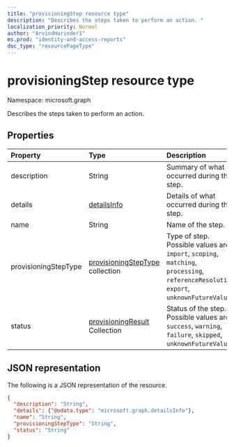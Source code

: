 ```yaml
---
title: "provisioningStep resource type"
description: "Describes the steps taken to perform an action. "
localization_priority: Normal
author: "ArvindHarinder1"
ms.prod: "identity-and-access-reports"
doc_type: "resourcePageType"
---
```


# provisioningStep resource type

Namespace: microsoft.graph

Describes the steps taken to perform an action.

## Properties

| Property     | Type        | Description |
|:-------------|:------------|:------------|
|description|String|Summary of what occurred during the step.|
|details|[detailsInfo](detailsinfo.md)|Details of what occurred during the step.|
|name|String|Name of the step.|
|provisioningStepType|[provisioningStepType](enums.md#provisioningStepType-values) collection| Type of step. Possible values are: `import`, `scoping`, `matching`, `processing`, `referenceResolution`, `export`, `unknownFutureValue`.|
|status|[provisioningResult](enums.md#provisioningResult-values) Collection| Status of the step. Possible values are: `success`, `warning`,  `failure`, `skipped`, `unknownFutureValue`.|

## JSON representation

The following is a JSON representation of the resource.

<!-- {
  "blockType": "resource",
  "optionalProperties": [

  ],
  "@odata.type": "microsoft.graph.provisioningStep",
  "baseType": null
}-->

```json
{
  "description": "String",
  "details": {"@odata.type": "microsoft.graph.detailsInfo"},
  "name": "String",
  "provisioningStepType": "String",
  "status": "String"
}
```

<!-- uuid: 16cd6b66-4b1a-43a1-adaf-3a886856ed98
2019-02-04 14:57:30 UTC -->
<!-- {
  "type": "#page.annotation",
  "description": "provisioningStep resource",
  "keywords": "",
  "section": "documentation",
  "tocPath": ""
}-->


